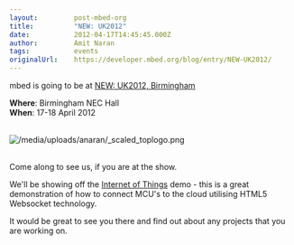 ```yaml
---
layout:         post-mbed-org
title:          "NEW: UK2012"
date:           2012-04-17T14:45:45.000Z
author:         Amit Naran
tags:           events
originalUrl:    https://developer.mbed.org/blog/entry/NEW-UK2012/
---
```


<p>mbed is going to be at <a href="http://www.nationalelectronicsweek.co.uk/UKdefault2012.asp"
  rel="nofollow">NEW: UK2012, Birmingham</a>
</p>
<p><strong>Where</strong>: Birmingham NEC Hall
  <br>
<strong>When</strong>: 17-18 April 2012
  <br>
  <br>
</p>
<p>
  <img src="https://developer.mbed.org/media/uploads/anaran/_scaled_toplogo.png"
  alt="/media/uploads/anaran/_scaled_toplogo.png" title="/media/uploads/anaran/_scaled_toplogo.png">
  <br>
</p>
<p>
  <br>Come along to see us, if you are at the show.</p>
<p>We&apos;ll be showing off the <a href="/cookbook/IOT">Internet of Things</a> demo
  - this is a great demonstration of how to connect MCU&apos;s to the cloud
  utilising HTML5 Websocket technology.</p>
<p>It would be great to see you there and find out about any projects that
  you are working on.</p>
